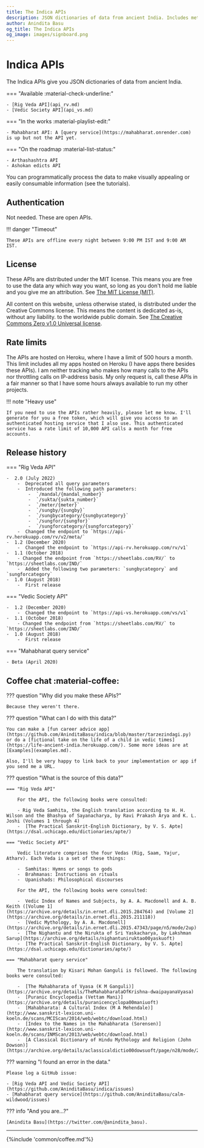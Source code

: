 ```yaml
---
title: The Indica APIs
description: JSON dictionaries of data from ancient India. Includes metadata of all the verses in the Rig Veda (rishis, gods, chhandas) and a description of all nouns in vedic literature (including the flora, fauna, geography, food, relationships, and objects).
author: Anindita Basu
og_title: The Indica APIs
og_image: images/signboard.png
---
```


# Indica APIs

The Indica APIs give you JSON dictionaries of data from ancient India.

=== "Available :material-check-underline:"

    - [Rig Veda API](api_rv.md)
	- [Vedic Society API](api_vs.md)

=== "In the works :material-playlist-edit:"

    - Mahabharat API: A [query service](https://mahabharat.onrender.com) is up but not the API yet.

=== "On the roadmap :material-list-status:"

    - Arthashashtra API
	- Ashokan edicts API

You can programmatically process the data to make visually appealing or easily consumable information (see the tutorials).

## Authentication

Not needed. These are open APIs.

!!! danger "Timeout"

    These APIs are offline every night between 9:00 PM IST and 9:00 AM IST.

## License

These APIs are distributed under the MIT license. This means you are free to use the data any which way you want, so long as you don't hold me liable and you give me an attribution. See [The MIT License (MIT)](https://opensource.org/licenses/MIT).

All content on this website, unless otherwise stated, is distributed under the Creative Commons license. This means the content is dedicated as-is, without any liability. to the worldwide public domain. See [The Creative Commons Zero v1.0 Universal license](https://wiki.creativecommons.org/wiki/CC0_FAQ).

## Rate limits

The APIs are hosted on Heroku, where I have a limit of 500 hours a month. This limit includes all my apps hosted on Heroku (I have apps there besides these APIs). I am neither tracking who makes how many calls to the APIs nor throttling calls on IP-address basis. My only request is, call these APIs in a fair manner so that I have some hours always available to run my other projects.

!!! note "Heavy use"

    If you need to use the APIs rather heavily, please let me know. I'll generate for you a free token, which will give you access to an authenticated hosting service that I also use. This authenticated service has a rate limit of 10,000 API calls a month for free accounts.

## Release history

=== "Rig Veda API"

    -  2.0 (July 2022)
	    -  Deprecated all query parameters
		-  Introduced the following path parameters:
		    -  `/mandal/{mandal_number}`
			-  `/sukta/{sukta_number}`
			-  `/meter/{meter}`
			-  `/sungby/{sungby}`
			-  `/sungbycategory/{sungbycategory}`
			-  `/sungfor/{sungfor}`
			-  `/sungforcategory/{sungforcategory}`
		-  Changed the endpoint to `https://api-rv.herokuapp.com/rv/v2/meta/`
	-  1.2 (December 2020)
	    -  Changed the endpoint to `https://api-rv.herokuapp.com/rv/v1`
	-  1.1 (October 2018)
	    - Changed the endpoint from `https://sheetlabs.com/RV/` to `https://sheetlabs.com/IND/`
		-  Added the following two parameters: `sungbycategory` and `sungforcategory`
	-  1.0 (August 2018)
	    -  First release

=== "Vedic Society API"

    -  1.2 (December 2020)
	    -  Changed the endpoint to `https://api-vs.herokuapp.com/vs/v1`
	-  1.1 (October 2018)
	    - Changed the endpoint from `https://sheetlabs.com/RV/` to `https://sheetlabs.com/IND/`
	-  1.0 (August 2018)
	    -  First release

=== "Mahabharat query service"

    - Beta (April 2020)

## Coffee chat :material-coffee:

??? question "Why did you make these APIs?"

    Because they weren't there.

??? question "What can I do with this data?"

    You can make a [fun career advice app](https://github.com/AninditaBasu/indica/blob/master/tarzezindagi.py) or do a [fictional take on the life of a child in vedic times](https://life-ancient-india.herokuapp.com/). Some more ideas are at [Examples](examples.md).

    Also, I'll be very happy to link back to your implementation or app if you send me a URL.

??? question "What is the source of this data?"

    === "Rig Veda API"

        For the API, the following books were consulted: 
		
		- Rig Veda Samhita, the English translation according to H. H. Wilson and the Bhashya of Sayanacharya, by Ravi Prakash Arya and K. L. Joshi (Volumes 1 through 4)
		-  [The Practical Sanskrit-English Dictionary, by V. S. Apte](https://dsal.uchicago.edu/dictionaries/apte/)

    === "Vedic Society API"
	
	    Vedic literature comprises the four Vedas (Rig, Saam, Yajur, Atharv). Each Veda is a set of these things:

	    -  Samhitas: Hymns or songs to gods
	    -  Brahmanas: Instructions on rituals
	    -  Upanishads: Philosophical discourses
	
	    For the API, the following books were consulted:
	
	    -  Vedic Index of Names and Subjects, by A. A. Macdonell and A. B. Keith ([Volume 1](https://archive.org/details/in.ernet.dli.2015.284764) and [Volume 2](https://archive.org/details/in.ernet.dli.2015.211118))
	    -  [Vedic Mythology, by A. A. Macdonell](https://archive.org/details/in.ernet.dli.2015.47343/page/n5/mode/2up)
	    -  [The Nighantu and the Nirukta of Sri Yaskacharya, by Lakshman Sarup](https://archive.org/details/nighantuniruktao00yaskuoft)
	    -  [The Practical Sanskrit-English Dictionary, by V. S. Apte](https://dsal.uchicago.edu/dictionaries/apte/)

    === "Mahabharat query service"
	
	    The translation by Kisari Mohan Ganguli is followed. The following books were consulted:
		
		-  [The Mahabharata of Vyasa (K M Ganguli)](https://archive.org/details/TheMahabharataOfKrishna-dwaipayanaVyasa)
	    -  [Puranic Encyclopedia (Vettam Mani)](https://archive.org/details/puranicencyclopa00maniuoft)
	    -  [Mahabharata: A Cultural Index (M A Mehendale)](http://www.sanskrit-lexicon.uni-koeln.de/scans/MCIScan/2014/web/webtc/download.html)
	    -  [Index to the Names in the Mahabharata (Sorensen)](http://www.sanskrit-lexicon.uni-koeln.de/scans/INMScan/2013/web/webtc/download.html)
	    -  [A Classical Dictionary of Hindu Mythology and Religion (John Dowson)](https://archive.org/details/aclassicaldictio00dowsuoft/page/n28/mode/2up)
		
??? warning "I found an error in the data."

    Please log a GitHub issue:
	
    - [Rig Veda API and Vedic Society API](https://github.com/AninditaBasu/indica/issues)
	- [Mahabharat query service](https://github.com/AninditaBasu/calm-wildwood/issues)

??? info "And you are...?"

    [Anindita Basu](https://twitter.com/@anindita_basu).

<hr/>

{%include 'common/coffee.md'%}